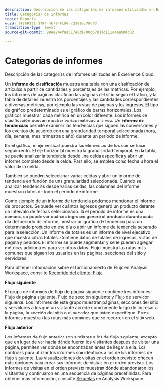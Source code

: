 ```yaml
---
description: Descripción de las categorías de informes utilizadas en Experience Cloud.
title: Categorías de informes
topic: Reports
uuid: 78369121-3854-4bf9-9156-c2369ec75d73
translation-type: tm+mt
source-git-commit: 99ee24efaa517e8da700c67818c111c4aa90dc02

---
```



# Categorías de informes

Descripción de las categorías de informes utilizadas en Experience Cloud.

Un **informe de clasificación** muestra una tabla con una clasificación de artículos a partir de cantidades y porcentajes de las métricas. Por ejemplo, los informes de páginas clasifican las páginas del sitio según el tráfico, y la tabla de detalles muestra los porcentajes y las cantidades correspondientes a diversas métricas, por ejemplo las vistas de páginas y los ingresos. El tipo de gráfico predeterminado es el gráfico de barras horizontales. Los gráficos muestran cada métrica en un color diferente. Los informes de clasificación pueden mostrar varias métricas a la vez.
Un **informe de tendencias** permite examinar las tendencias que siguen las conversiones y los eventos de acuerdo con una granularidad temporal seleccionada (hora, día, semana, mes, trimestre o año) durante un período de informe.

En el gráfico, el eje vertical muestra los elementos de los que se hace seguimiento. El eje horizontal muestra la granularidad temporal. En la tabla, se puede analizar la tendencia desde una celda específica y abrir un informe completo desde la celda. Para ello, se emplea como fecha u hora el valor de la celda.

También se pueden seleccionar varias celdas y abrir un informe de tendencia en función de una granularidad seleccionada. Cuando se analizan tendencias desde varias celdas, las columnas del informe muestran datos de todo el período de informe.

Como ejemplo de un informe de tendencia podemos mencionar el informe de productos. Se puede ver cuántos ingresos generó un producto durante un intervalo de fechas seleccionado. Si el período de informe es una semana, se puede ver cuántos ingresos generó el producto durante cada día del período de informe, mostrar un gráfico de tendencia para un determinado producto en ese día o abrir un informe de tendencia separado para la selección.
Un informe de totales es un informe de nivel ejecutivo que muestra cifras totales. Contiene datos de totales de ingresos, vistas de página y pedidos. El informe se puede segmentar y se le pueden agregar métricas adicionales para ver otros datos.
Flujo muestra las rutas más comunes que siguen los usuarios en las páginas, secciones del sitio y servidores.

Para obtener información sobre el funcionamiento de Flujo en Analysis Workspace, consulte [Recorrido del cliente: Flujo](https://marketing.adobe.com/resources/help/en_US/analytics/analysis-workspace/flow.html).

**Flujo siguiente**

El grupo de informes de flujo de página siguiente contiene tres informes: Flujo de página siguiente, Flujo de sección siguiente y Flujo de servidor siguiente. Los informes de este grupo muestran páginas, secciones del sitio y servidores a los que un visitante accede comúnmente luego de ingresar a la página, la sección del sitio o el servidor que usted especifique. Estos informes muestran las rutas más comunes que se recorren en el sitio web.

**Flujo anterior**

Los informes de flujo anterior son similares a los de flujo siguiente, excepto que en lugar de ver hacia dónde fueron los visitantes después de visitar una página, permiten ver dónde se encontraban antes de llegar a ella. Los controles para utilizar los informes son idénticos a los de los informes de flujo siguiente.
Las visualizaciones de visitas en el orden previsto ofrecen más opciones para crear sus informes de visitas en el orden previsto. Los informes de visitas en el orden previsto muestran dónde abandonaron los visitantes y continuaron en una secuencia de páginas predefinidas. Para obtener más información, consulte [Secuelas](https://marketing.adobe.com/resources/help/en_US/analytics/analysis-workspace/fallout_flow.html) en Analysis Workspace.
